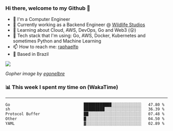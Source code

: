 ### Hi there, welcome to my Github 👋

- 📖 I'm a Computer Engineer
- 🔭 Currently working as a Backend Engineer @ [Wildlife Studios](https://wildlifestudios.com/)
- 🌱 Learning about Cloud, AWS, DevOps, Go and Web3 (😲)
- 🚀 Tech stack that I'm using: Go, AWS, Docker, Kubernetes and sometimes Python and Machine Learning
- 📫 How to reach me: [raphaelfp](https://linkedin.com/in/raphaelfp)
- 🏡 Based in Brazil

![](https://github.com/raphaelfp/gophers/blob/master/.thumb/animation/morning-coffee-3x.gif)

*Gopher image by [egonelbre](https://github.com/egonelbre/)*

### 📊 This week I spent my time on (WakaTime)

---

<!--START_SECTION:waka-->

```txt
Go                                ████████████░░░░░░░░░░░░░   47.80 %
sh                                █████████░░░░░░░░░░░░░░░░   36.39 %
Protocol Buffer                   ██░░░░░░░░░░░░░░░░░░░░░░░   07.48 %
Other                             █░░░░░░░░░░░░░░░░░░░░░░░░   04.50 %
YAML                              ▓░░░░░░░░░░░░░░░░░░░░░░░░   02.89 %
```

<!--END_SECTION:waka-->
